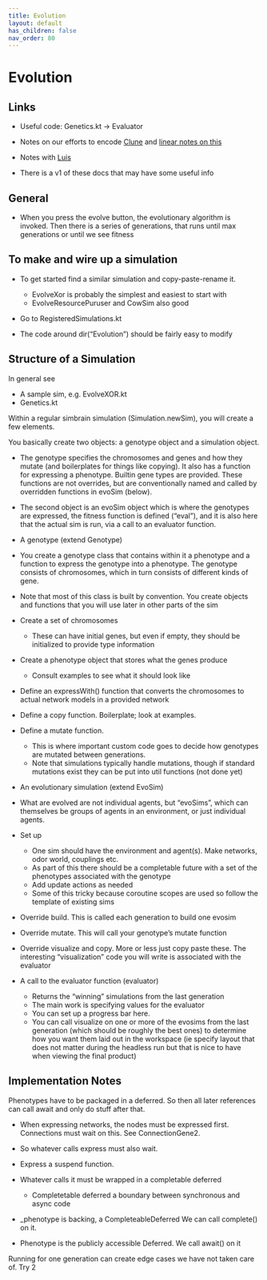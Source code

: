 ```yaml
---
title: Evolution
layout: default
has_children: false
nav_order: 80
---
```


# Evolution

## Links

* Useful code: Genetics.kt -> Evaluator

* Notes on our efforts to encode [Clune](https://docs.google.com/document/d/18iNio7TQGCNS9Xd1oopU8Ae4zlyoQj_mCcaXU1UakPE/edit) and [linear notes on this](https://linear.app/simbrain/issue/SIM-35/implement-clune-paper)

* Notes with [Luis](https://docs.google.com/document/d/18iNio7TQGCNS9Xd1oopU8Ae4zlyoQj_mCcaXU1UakPE/edit)

* There is a v1 of these docs that may have some useful info

## General

* When you press the evolve button, the evolutionary algorithm is invoked. Then there is a series of generations, that runs until max generations or until we see fitness

## To make and wire up a simulation

* To get started find a similar simulation and copy-paste-rename it. 
    * EvolveXor is probably the simplest and easiest to start with
    * EvolveResourcePuruser and CowSim also good

* Go to RegisteredSimulations.kt

* The code around dir(“Evolution”) should be fairly easy to modify 

## Structure of a Simulation 

In general see

* A sample sim, e.g. EvolveXOR.kt
* Genetics.kt

Within a regular simbrain simulation (Simulation.newSim), you will create a few elements. 

You basically create two objects: a genotype object and a simulation object. 

* The genotype specifies the chromosomes and genes and how they mutate (and boilerplates for things like copying).  It also has a function for expressing a phenotype.  Builtin gene types are provided.  These functions are not overrides, but are conventionally named and called by overridden functions in evoSim (below).

* The second object is an evoSim object which is where the genotypes are expressed, the fitness function is defined (“eval”), and it is also here that the actual sim is run, via a call to an evaluator function.

* A genotype (extend Genotype)

* You create a genotype class that contains within it a phenotype and a function to express the genotype into a phenotype. The genotype consists of chromosomes, which in turn consists of different kinds of gene.

* Note that most of this class is built by convention. You create objects and functions that you will use later in other parts of the sim

* Create a set of chromosomes 
    * These can have initial genes, but even if empty, they should be initialized to provide type information

* Create a phenotype object that stores what the genes produce
    * Consult examples to see what it should look like

* Define an expressWith() function that converts the chromosomes to actual network models in a provided network

* Define a copy function.  Boilerplate; look at examples.

* Define a mutate function. 
    * This is where important custom code goes to decide how genotypes are mutated between generations. 
    * Note that simulations typically handle mutations, though if standard mutations exist they can be put into util functions (not done yet)

* An evolutionary simulation (extend EvoSim)

* What are evolved are not individual agents, but “evoSims”, which can themselves be groups of agents in an environment, or just individual agents.

* Set up
    * One sim should have the environment and agent(s). Make networks, odor world, couplings etc.
    * As part of this there should be a completable future with a set of the phenotypes associated with the genotype
    * Add update actions as needed
    * Some of this tricky because coroutine scopes are used so follow the template of existing sims

* Override build. This is called each generation to build one evosim

* Override mutate.  This will call your genotype’s mutate function

* Override visualize and copy.  More or less just copy paste these. The interesting “visualization” code you will write is associated with the evaluator

* A call to the evaluator function (evaluator)
    * Returns the “winning” simulations from the last  generation
    * The main work is specifying values for the evaluator
    * You can set up a  progress bar here.
    * You can call visualize on one or more of the evosims from the last generation (which should be roughly the best ones)  to determine how you want them laid out in the workspace (ie specify layout that does not matter during the headless run but that is nice to have when viewing the final product)

## Implementation Notes

Phenotypes have to be packaged in a deferred. So then all later references can call await and only do stuff after that.

* When expressing networks, the nodes must be expressed first.  Connections must wait on this. See ConnectionGene2.

* So whatever calls express must also wait. 

* Express a suspend function.

* Whatever calls it must be wrapped in a completable deferred
    * Completetable deferred a boundary between synchronous and async code

* _phenotype is backing, a CompleteableDeferred  We can call complete() on it.

* Phenotype is the publicly accessible Deferred. We call await() on it

Running for one generation can create edge cases we have not taken care of. Try 2
